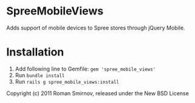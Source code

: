 SpreeMobileViews
================

Adds support of mobile devices to Spree stores through jQuery Mobile.


Installation
============

1. Add following line to Gemfile: `gem 'spree_mobile_views'`
1. Run `bundle install`
1. Run `rails g spree_mobile_views:install`


Copyright (c) 2011 Roman Smirnov, released under the New BSD License
